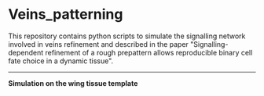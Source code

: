 # Veins_patterning
This repository contains python scripts to simulate the signalling network involved in veins refinement and described in the paper "Signalling-dependent refinement of a rough prepattern allows reproducible binary cell fate choice in a dynamic tissue".
***
**Simulation on the wing tissue template**

